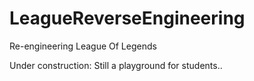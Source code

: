 # LeagueReverseEngineering
Re-engineering League Of Legends

Under construction: Still a playground for students..
